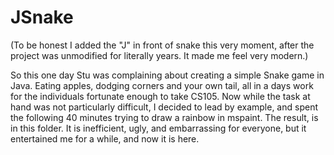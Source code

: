 JSnake
====

(To be honest I added the "J" in front of snake this very moment, after the project was unmodified for literally years. It made me feel very modern.)

So this one day Stu was complaining about creating a simple Snake game in Java. Eating apples, dodging corners and your own tail, all in a days work for the individuals fortunate enough to take CS105.
Now while the task at hand was not particularly difficult, I decided to lead by example, and spent the following 40 minutes trying to draw a rainbow in mspaint.
The result, is in this folder. It is inefficient, ugly, and embarrassing for everyone, but it entertained me for a while, and now it is here.